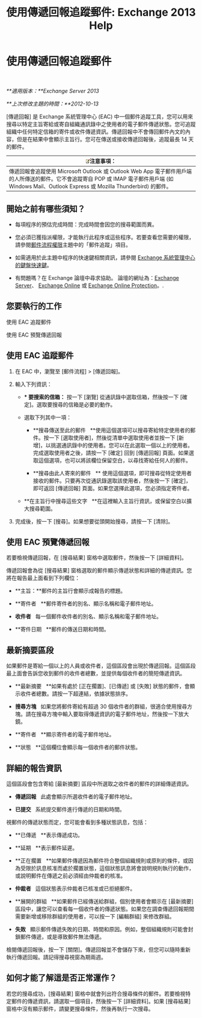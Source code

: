 ﻿---
title: '使用傳遞回報追蹤郵件: Exchange 2013 Help'
TOCTitle: 使用傳遞回報追蹤郵件
ms:assetid: a14e4e62-08ca-4a7b-92e1-d39fe3e0a9e5
ms:mtpsurl: https://technet.microsoft.com/zh-tw/library/JJ150554(v=EXCHG.150)
ms:contentKeyID: 50472355
ms.date: 01/04/2018
mtps_version: v=EXCHG.150
ms.translationtype: HT
---

# 使用傳遞回報追蹤郵件

 

_**適用版本：**Exchange Server 2013_

_**上次修改主題的時間：**2012-10-13_

\[傳遞回報\] 是 Exchange 系統管理中心 (EAC) 中一個郵件追蹤工具，您可以用來搜尋以特定主旨寄給或寄自組織通訊錄中之使用者的電子郵件傳遞狀態。您可追蹤組織中任何特定信箱的寄件或收件傳遞資訊。傳遞回報中不會傳回郵件內文的內容，但是在結果中會顯示主旨行。您可在傳送或接收傳遞回報後，追蹤最長 14 天的郵件。

<table>
<thead>
<tr class="header">
<th><img src="images/Bb124558.note(EXCHG.150).gif" title="注意事項" alt="注意事項" />注意事項：</th>
</tr>
</thead>
<tbody>
<tr class="odd">
<td>傳遞回報會追蹤使用 Microsoft Outlook 或 Outlook Web App 電子郵件用戶端的人所傳送的郵件。它不會追蹤寄自 POP 或 IMAP 電子郵件用戶端 (如 Windows Mail、Outlook Express 或 Mozilla Thunderbird) 的郵件。</td>
</tr>
</tbody>
</table>


## 開始之前有哪些須知？

  - 每項程序的預估完成時間：完成時間會因您的搜尋範圍而異。

  - 您必須已獲指派權限，才能執行此程序或這些程序。若要查看您需要的權限，請參閱[郵件流程權限](mail-flow-permissions-exchange-2013-help.md)主題中的「郵件追蹤」項目。

  - 如需適用於此主題中程序的快速鍵相關資訊，請參閱 [Exchange 系統管理中心的鍵盤快速鍵](keyboard-shortcuts-in-the-exchange-admin-center-exchange-online-protection-help.md)。

  - 有問題嗎？在 Exchange 論壇中尋求協助。 論壇的網址為：[Exchange Server](https://go.microsoft.com/fwlink/p/?linkid=60612)、 [Exchange Online](https://go.microsoft.com/fwlink/p/?linkid=267542) 或 [Exchange Online Protection](https://go.microsoft.com/fwlink/p/?linkid=285351)。.

## 您要執行的工作

使用 EAC 追蹤郵件

使用 EAC 預覽傳遞回報

## 使用 EAC 追蹤郵件

1.  在 EAC 中，瀏覽至 \[郵件流程\] \> \[傳遞回報\]。

2.  輸入下列資訊：
    
      - **\* 要搜索的信箱：** 按一下 \[瀏覽\] 從通訊錄中選取信箱，然後按一下 \[確定\]。選取要搜尋的信箱是必要的動作。
    
      - 選取下列其中一項：
        
          - **搜尋傳送至此的郵件   **使用這個選項可以搜尋寄給特定使用者的郵件。按一下 \[選取使用者\]，然後從清單中選取使用者並按一下 \[新增\]，以挑選通訊錄中的使用者。您可以在此選取一個以上的使用者。完成選取使用者之後，請按一下 \[確定\] 回到 \[傳遞回報\] 頁面。如果選取這個選項，也可以將該欄位保留空白，以尋找寄給任何人的郵件。
        
          - **搜尋由此人寄來的郵件   ** 使用這個選項，即可搜尋從特定使用者接收的郵件。只要再次從通訊錄選取該使用者，然後按一下 \[確定\]，即可返回 \[傳遞回報\] 頁面。如果您選擇此選項，您必須指定寄件者。
    
      - **在主旨行中搜尋這些文字   **在這裡輸入主旨行資訊，或保留空白以擴大搜尋範圍。

3.  完成後，按一下 \[搜尋\]。如果想要從頭開始搜尋，請按一下 \[清除\]。

## 使用 EAC 預覽傳遞回報

若要檢視傳遞回報，在 \[搜尋結果\] 窗格中選取郵件，然後按一下 \[詳細資料\]。

傳遞回報會為從 \[搜尋結果\] 窗格選取的郵件顯示傳遞狀態和詳細的傳遞資訊。您將在報告最上面看到下列欄位：

  - **主旨：**郵件的主旨行會顯示成報告的標題。

  - **寄件者   **郵件寄件者的別名、顯示名稱和電子郵件地址。

  - **收件者**   每一個郵件收件者的別名、顯示名稱和電子郵件地址。

  - **寄件日期   **郵件的傳送日期和時間。

## 最新摘要區段

如果郵件是寄給一個以上的人員或收件者，這個區段會出現於傳遞回報。這個區段最上面會告訴您收到郵件的收件者總數，並提供每個收件者的簡短傳遞資訊。

  - **最新摘要   **如果有處於 \[正在擱置\]、\[已傳遞\] 或 \[失敗\] 狀態的郵件，會顯示收件者總數。請按一下超連結，依據狀態排序。

  - **搜尋方塊**   如果您將郵件寄給有超過 30 個收件者的群組，很適合使用搜尋方塊。請在搜尋方塊中輸入要取得傳遞資訊的電子郵件地址，然後按一下放大鏡。

  - **寄件者   **顯示寄件者的電子郵件地址。

  - **狀態   **這個欄位會顯示每一個收件者的郵件狀態。

## 詳細的報告資訊

這個區段會包含寄給 \[最新摘要\] 區段中所選取之收件者的郵件的詳細傳遞資訊。

  - **傳遞回報**   此處會顯示所選收件者的電子郵件地址。

  - **已提交**   系統提交郵件進行傳遞的日期和時間。

視郵件的傳遞狀態而定，您可能會看到多種狀態訊息，包括：

  - **已傳遞   **表示傳遞成功。

  - **延期   **表示郵件延遲。

  - **正在擱置   **如果郵件傳遞因為郵件符合整個組織規則或原則的條件，或因為受限於訊息核准而處於擱置狀態，這個狀態訊息將會說明規則執行的動作，或說明郵件在傳遞之前必須經由仲裁者的核准。

  - **仲裁者**   這個狀態表示仲裁者已核准或已拒絕郵件。

  - **展開的群組   **如果郵件已經傳送給群組，個別使用者會顯示在 \[最新摘要\] 區段中，讓您可以查看每一個收件者的傳遞狀態。如果您在調查傳遞回報期間需要新增或移除群組的使用者，可以按一下 \[編輯群組\] 來修改群組。

  - **失敗**   顯示郵件傳遞失敗的日期、時間和原因。例如，整個組織規則可能會封鎖郵件傳遞，或是導致郵件無法傳遞。

檢閱傳遞回報後，按一下 \[關閉\]。傳遞回報並不會儲存下來，但您可以隨時重新執行傳遞回報。請記得搜尋視窗為期兩週。

## 如何才能了解這是否正常運作？

若您的搜尋成功，\[搜尋結果\] 窗格中就會列出符合搜尋條件的郵件。若要檢視特定郵件的傳遞資訊，請選取一個項目，然後按一下 \[詳細資料\]。如果 \[搜尋結果\] 窗格中沒有顯示郵件，請變更搜尋條件，然後再執行一次搜尋。

